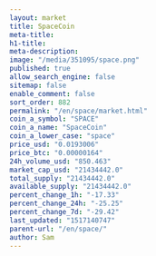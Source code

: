 ```yaml
---
layout: market
title: SpaceCoin
meta-title: 
h1-title: 
meta-description: 
image: "/media/351095/space.png"
published: true
allow_search_engine: false
sitemap: false
enable_comment: false
sort_order: 882
permalink: "/en/space/market.html"
coin_a_symbol: "SPACE"
coin_a_name: "SpaceCoin"
coin_a_lower_case: "space"
price_usd: "0.0193006"
price_btc: "0.00000164"
24h_volume_usd: "850.463"
market_cap_usd: "21434442.0"
total_supply: "21434442.0"
available_supply: "21434442.0"
percent_change_1h: "-17.33"
percent_change_24h: "-25.25"
percent_change_7d: "-29.42"
last_updated: "1517140747"
parent-url: "/en/space/"
author: Sam
---
```


